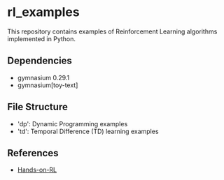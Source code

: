 # rl_examples

This repository contains examples of Reinforcement Learning algorithms implemented in Python.

## Dependencies

- gymnasium 0.29.1
- gymnasium[toy-text]

## File Structure

- 'dp': Dynamic Programming examples
- 'td': Temporal Difference (TD) learning examples

## References

- [Hands-on-RL](https://github.com/boyu-ai/Hands-on-RL)